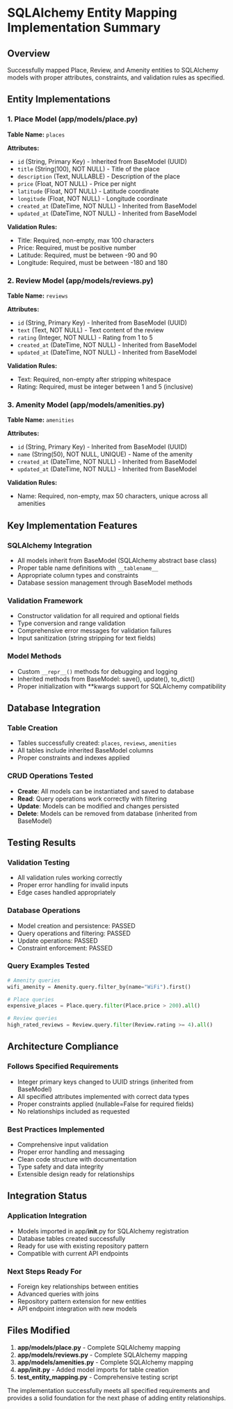 # SQLAlchemy Entity Mapping Implementation Summary

## Overview

Successfully mapped Place, Review, and Amenity entities to SQLAlchemy models with proper attributes, constraints, and validation rules as specified.

## Entity Implementations

### 1. Place Model (app/models/place.py)

**Table Name:** `places`

**Attributes:**
- `id` (String, Primary Key) - Inherited from BaseModel (UUID)
- `title` (String(100), NOT NULL) - Title of the place
- `description` (Text, NULLABLE) - Description of the place  
- `price` (Float, NOT NULL) - Price per night
- `latitude` (Float, NOT NULL) - Latitude coordinate
- `longitude` (Float, NOT NULL) - Longitude coordinate
- `created_at` (DateTime, NOT NULL) - Inherited from BaseModel
- `updated_at` (DateTime, NOT NULL) - Inherited from BaseModel

**Validation Rules:**
- Title: Required, non-empty, max 100 characters
- Price: Required, must be positive number
- Latitude: Required, must be between -90 and 90
- Longitude: Required, must be between -180 and 180

### 2. Review Model (app/models/reviews.py)

**Table Name:** `reviews`

**Attributes:**
- `id` (String, Primary Key) - Inherited from BaseModel (UUID)
- `text` (Text, NOT NULL) - Text content of the review
- `rating` (Integer, NOT NULL) - Rating from 1 to 5
- `created_at` (DateTime, NOT NULL) - Inherited from BaseModel
- `updated_at` (DateTime, NOT NULL) - Inherited from BaseModel

**Validation Rules:**
- Text: Required, non-empty after stripping whitespace
- Rating: Required, must be integer between 1 and 5 (inclusive)

### 3. Amenity Model (app/models/amenities.py)

**Table Name:** `amenities`

**Attributes:**
- `id` (String, Primary Key) - Inherited from BaseModel (UUID)
- `name` (String(50), NOT NULL, UNIQUE) - Name of the amenity
- `created_at` (DateTime, NOT NULL) - Inherited from BaseModel
- `updated_at` (DateTime, NOT NULL) - Inherited from BaseModel

**Validation Rules:**
- Name: Required, non-empty, max 50 characters, unique across all amenities

## Key Implementation Features

### SQLAlchemy Integration
- All models inherit from BaseModel (SQLAlchemy abstract base class)
- Proper table name definitions with `__tablename__`
- Appropriate column types and constraints
- Database session management through BaseModel methods

### Validation Framework
- Constructor validation for all required and optional fields
- Type conversion and range validation
- Comprehensive error messages for validation failures
- Input sanitization (string stripping for text fields)

### Model Methods
- Custom `__repr__()` methods for debugging and logging
- Inherited methods from BaseModel: save(), update(), to_dict()
- Proper initialization with **kwargs support for SQLAlchemy compatibility

## Database Integration

### Table Creation
- Tables successfully created: `places`, `reviews`, `amenities`
- All tables include inherited BaseModel columns
- Proper constraints and indexes applied

### CRUD Operations Tested
- **Create**: All models can be instantiated and saved to database
- **Read**: Query operations work correctly with filtering
- **Update**: Models can be modified and changes persisted
- **Delete**: Models can be removed from database (inherited from BaseModel)

## Testing Results

### Validation Testing
- All validation rules working correctly
- Proper error handling for invalid inputs
- Edge cases handled appropriately

### Database Operations
- Model creation and persistence: PASSED
- Query operations and filtering: PASSED
- Update operations: PASSED
- Constraint enforcement: PASSED

### Query Examples Tested
```python
# Amenity queries
wifi_amenity = Amenity.query.filter_by(name="WiFi").first()

# Place queries  
expensive_places = Place.query.filter(Place.price > 200).all()

# Review queries
high_rated_reviews = Review.query.filter(Review.rating >= 4).all()
```

## Architecture Compliance

### Follows Specified Requirements
- Integer primary keys changed to UUID strings (inherited from BaseModel)
- All specified attributes implemented with correct data types
- Proper constraints applied (nullable=False for required fields)
- No relationships included as requested

### Best Practices Implemented
- Comprehensive input validation
- Proper error handling and messaging
- Clean code structure with documentation
- Type safety and data integrity
- Extensible design ready for relationships

## Integration Status

### Application Integration
- Models imported in app/__init__.py for SQLAlchemy registration
- Database tables created successfully
- Ready for use with existing repository pattern
- Compatible with current API endpoints

### Next Steps Ready For
- Foreign key relationships between entities
- Advanced queries with joins
- Repository pattern extension for new entities
- API endpoint integration with new models

## Files Modified

1. **app/models/place.py** - Complete SQLAlchemy mapping
2. **app/models/reviews.py** - Complete SQLAlchemy mapping  
3. **app/models/amenities.py** - Complete SQLAlchemy mapping
4. **app/__init__.py** - Added model imports for table creation
5. **test_entity_mapping.py** - Comprehensive testing script

The implementation successfully meets all specified requirements and provides a solid foundation for the next phase of adding entity relationships.
